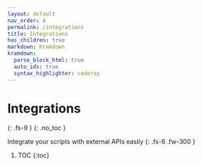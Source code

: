 ```yaml
---
layout: default
nav_order: 4
permalink: /integrations
title: Integrations
has_children: true
markdown: Kramdown
kramdown:
  parse_block_html: true
  auto_ids: true
  syntax_highlighter: coderay
---
```


# Integrations
{: .fs-9 }
{: .no_toc }


Integrate your scripts with external APIs easily
{: .fs-6 .fw-300 }


1. TOC
{:toc}